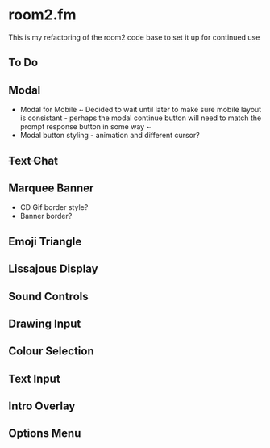 # room2.fm

This is my refactoring of the room2 code base to set it up for continued use

## To Do

## Modal
- Modal for Mobile ~ Decided to wait until later to make sure mobile layout is consistant - perhaps the modal continue button will need to match the prompt response button in some way ~
- Modal button styling - animation and different cursor?

## ~~Text Chat~~

## Marquee Banner
- CD Gif border style?
- Banner border?

## Emoji Triangle

## Lissajous Display

## Sound Controls

## Drawing Input

## Colour Selection

## Text Input

## Intro Overlay

## Options Menu